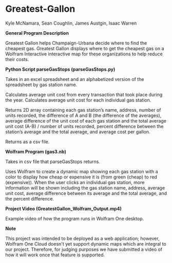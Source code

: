 # Greatest-Gallon
Kyle McNamara, Sean Coughlin, James Austgin, Isaac Warren


**General Program Description**

Greatest Gallon helps Champaign-Urbana decide where to find the cheapest gas. Greatest Gallon displays where to get the cheapest gas on a Wolfram Interactive interactive map for these organizations to help reduce their costs.

**Python Script parseGasStops (parseGasStops.py)**

Takes in an excel spreadsheet and an alphabetized version of the spreadsheet by gas station name.

Calculates average unit cost from every transaction that took place during the year. Calculates average unit cost for each individual gas station.

Returns 2D array containing each gas station’s name, address, number of units recorded, the difference of A and B (the difference of the averages),
average difference of the unit cost of each gas station and the total average unit cost (A-B) / number of units recorded, percent difference between the station’s average and the total average, and average cost per gallon.

Returns as a csv file.

**Wolfram Program (gas3.nb)**

Takes in csv file that parseGasStops returns.

Uses Wolfram to create a dynamic map showing each gas station with a color to display how cheap or expensive it is (from green (cheap) to red (expensive)). 
When the user clicks an individual gas station, more information will be shown including the gas station name, address, average unit cost, average difference between its average and the total average, and the percent difference.

**Project Video (GreatestGallon_Wolfram_Output.mp4)**

Example video of how the program runs in Wolfram One desktop.

**Note**

This project was intended to be deployed as a web application; however, Wolfram One Cloud doesn't yet support dynamic maps which are integral to our project. Therefore, for judging purposes we have submitted a video of how it will work once that feature is supported.
